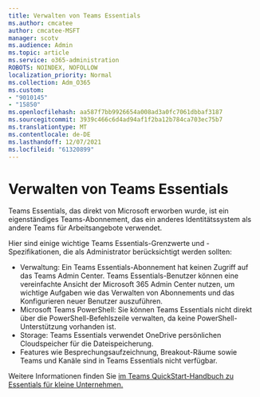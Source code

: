```yaml
---
title: Verwalten von Teams Essentials
ms.author: cmcatee
author: cmcatee-MSFT
manager: scotv
ms.audience: Admin
ms.topic: article
ms.service: o365-administration
ROBOTS: NOINDEX, NOFOLLOW
localization_priority: Normal
ms.collection: Adm_O365
ms.custom:
- "9010145"
- "15850"
ms.openlocfilehash: aa587f7bb9926654a008ad3a0fc7061dbbaf3187
ms.sourcegitcommit: 3939c466c6d4ad94af1f2ba12b784ca703ec75b7
ms.translationtype: MT
ms.contentlocale: de-DE
ms.lasthandoff: 12/07/2021
ms.locfileid: "61320899"
---
```

# <a name="administering-teams-essentials"></a>Verwalten von Teams Essentials

Teams Essentials, das direkt von Microsoft erworben wurde, ist ein eigenständiges Teams-Abonnement, das ein anderes Identitätssystem als andere Teams für Arbeitsangebote verwendet.  

Hier sind einige wichtige Teams Essentials-Grenzwerte und -Spezifikationen, die als Administrator berücksichtigt werden sollten:

- Verwaltung: Ein Teams Essentials-Abonnement hat keinen Zugriff auf das Teams Admin Center. Teams Essentials-Benutzer können eine vereinfachte Ansicht der Microsoft 365 Admin Center nutzen, um wichtige Aufgaben wie das Verwalten von Abonnements und das Konfigurieren neuer Benutzer auszuführen.
- Microsoft Teams PowerShell: Sie können Teams Essentials nicht direkt über die PowerShell-Befehlszeile verwalten, da keine PowerShell-Unterstützung vorhanden ist.
- Storage: Teams Essentials verwendet OneDrive persönlichen Cloudspeicher für die Dateispeicherung.
- Features wie Besprechungsaufzeichnung, Breakout-Räume sowie Teams und Kanäle sind in Teams Essentials nicht verfügbar.

Weitere Informationen finden Sie [im Teams QuickStart-Handbuch zu Essentials für kleine Unternehmen.](https://docs.microsoft.com/MicrosoftTeams/get-started-with-teams-essentials)
